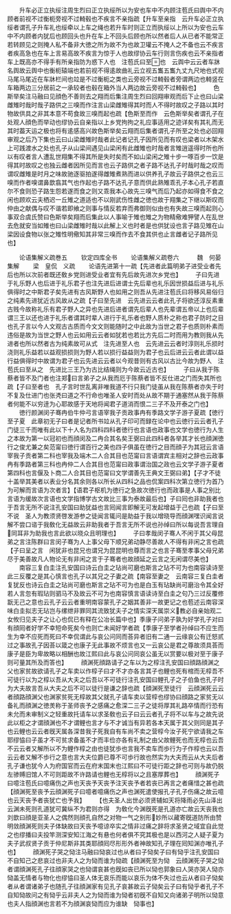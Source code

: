 <!-- { "loadSidebar": true } -->
　　升车必正立执绥注周生烈曰正立执绥所以为安也车中不内顾注苞氏曰舆中不内顾者前视不过衡枙旁视不过輢毂也不疾言不亲指疏【升车至亲指　云升车必正立执绥者谓孔子升车礼也绥牵以上车之绳也若升车时则正立而执绥以上所以为安也云车中不内顾者内犹后也顾回头也升在车上不回头后顾也所以然者后人从已者不能常正若转顾见之则掩人私不备非大徳之所为故不为也故卫瓘云不掩人之不备也云不疾言者疾高急也在车上言易高故不疾言为惊于人也故缪协云车行则言伤疾也云不亲指者车上既高亦不得手有所亲指防为惑下人也　注苞氏曰至也　云舆中云云者车牀名舆故云舆中也衡枙辕端也若前视不得逺故曲礼云立视五雟五雟九丈九尺地也式视马尾马尾近在车牀栏间也竝是不过衡枙之类也云旁视不过輢毂者旁谓两边也輢竖在车箱两边三分居前之一承较者也毂在箱外当人两边故云旁视不过輢毂也】
　　色斯举矣注马融曰见顔色不善则去之翔而后集注周生烈曰回翔审观而后下止也曰山梁雌雉时哉时哉子路供之三嗅而作注言山梁雌雉得其时而人不得时故叹之子路以其时物故供具之非其本意不苟食故三嗅而起也疏【色斯至而作　云色斯举矣者谓孔子在处观人顔色而举动也缪协云自亲指以上乡党拘拘之礼应事适用之迹详矣有其礼而无其时葢天运之极也将有逺感高兴故色斯举矣云翔而后集者谓孔子所至之处也必回翔审观之后乃下集也云曰山梁雌雉时哉者此记者记孔子因所见而有叹也梁者以木架水上可践渡水之处也孔子从山梁间遇见山梁闲有此雌雉也时哉者言雉逍遥得时所也所以有叹者言人遭乱世翔集不得其所是失时矣而不如山梁闲之雉十步一啄百步一饮是得其时故叹之也独云雌者因所见而言也云子路供之者子路不达孔子时哉时哉之叹而谓叹雌雉是时月之味故驰逐驱拍遂得雌雉煮熟而进以供养孔子故云子路供之也云三嗅而作者嗅谓鼻歆翕其气也作起也子路不达孔子意而供此熟雉乖孔子本心孔子若直尔不食则恐子路生怨若遂而食之则又乖我本心故先三嗅气而后乃起亦如得食不食之闲也顾欢云夫栖迟一丘雉之道适也不以刚武伤性雌之徳也故于翔集之下继以斯叹而仲由之献偶与叹不谐若即飨之则事与情反若弃而弗御则似由也有失故三嗅而起则心事双合虞氏赞曰色斯举矣翔而后集此以人事喻于雉也雉之为物精儆难狎譬人在乱世去危就安当如雉也曰山梁雌雉时哉以此解上义也时者是也供犹设也言子路见雉在山梁因设食物以张之雉性明儆知其非常三嗅而作去不食其供也止言雌者记子路所见也】

　　论语集解义疏巻五
　　钦定四库全书
　　论语集解义疏卷六　　　魏　何晏　集解
　　梁　皇侃　义疏
　　论语先进第十一疏【先进者此篇明弟子进受业者先后也所以次前者既还敎乡党则进受业者宜有先后故先进次乡党也】
　　子曰先进于礼乐野人也后进于礼乐君子也注先进后进谓士先后辈也礼乐因世损益后进与礼乐俱得时之中斯君子矣先进有古风斯野人也如用之则吾从先进注苞氏曰将移风易俗归之纯素先进犹近古风故从之疏【子曰至先进　云先进云云者此孔子将欲还淳反素重古贱今故称礼乐有君子野人之异也先进后进者谓先后辈人也先辈谓五帝以上也后辈谓三王以还也进于礼乐者谓其时辈人进行于礼乐者也野人质朴之称也君子防时之目也孔子言以今人文观古古质而今文文则能随时之中此故为当世之君子也质则朴素而违俗是故为当世之野人也云如用云云者如犹若也若比方先后二时而用为教则我从先进者也所以然者古为纯素故可从式　注先进至人也　云先进云云者时淳则礼乐损时浇则礼乐益若以益观损损则为野人若以损行益益则为君子也云后进云云者此谓以益行益俱得时中故谓为君子也云先进云云者以今观昔则有古风以古比今故为野人　注苞氏曰至从之　先进比三王乃为古比结绳则为今故云近古也】
　　子曰从我于陈蔡者皆不及门者也注郑曰言弟子之从我而厄于陈蔡者皆不反仕进之门而失其所也疏【子曰至者也　孔子言时世乱离非唯我道不行只我门徒虽从我在陈蔡者亦失于时不复及仕进门也张凴曰道之不行命也唯圣人安时而处从故不期于通塞然从我于陈蔡者何能不以穷逹为心耶故感于天地将闻君子道消而恨二三子不及开泰之门也】
　　徳行颜渊闵子骞冉伯牛仲弓言语宰我子贡政事冉有季路文学子游子夏疏【徳行至子夏　此章初无子曰者是记者所书竝从孔子印可而録在论中也云徳行云云者孔子门徒三千而唯有此以下十人名为四科四科者徳行也言语也政事也文学也徳行为人生之本故为第一以冠初也而顔闵及二冉合其名矣王弼曰此四科者各举其才长也顔渊徳行之俊尤兼之矣范甯曰徳行谓百行之美也四子俱虽在徳行之目而顔子为其冠云言语宰我子贡者第二科也宰我及端木二人合其目也范甯曰言语谓宾主相对之辞也云政事冉有季路者第三科也冉仲二人合其目也范甯曰政事谓治国之政也云文学子游子夏者第四科也言偃及卜商二人合其目也范甯曰文学谓善先王典文王弼曰弟】【子才不徒十盖举其美者以表业分名其余则各以所长从四科之品也侃案四科次第立徳行为首乃为可解而言语为次者言】【语君子枢机为徳行之急故次徳行也而政事是人事之别比言语为缓故次言语也文学指博学古文故比三事为泰故最后也】子曰囘也非助我者也于吾言无所不说注孔安国曰助犹益也言囘闻言即解无可发起增益于己也疏【子曰至不说　圣人为教须贤啓发游参之徒闻言辄问是助益于我以增晓导而顔渊嘿识闻言说解不尝口谘于我敎化无益故云非助我者于吾言无所不说也孙绰曰所以每说吾言理自同耳非为助我也言此欲以晓众且明理也】
　　子曰孝哉闵子骞人不闲于其父母昆弟之言注陈群曰言闵子骞为人上事父母下顺兄弟动静尽善故人不得有非闲之言也疏【子曰呈之言　闲犹非也昆兄也谓兄为昆昆明也尊而言之也言子骞至孝事父母兄弟尽于美善故凡人物论无有非闲之言于子骞者也故顔延之云言之无闲谓尽美也】
　　南容三复白圭注孔安国曰诗云白圭之玷尚可磨也斯言之玷不可为也南容读诗至此三反覆之是其心慎言也孔子以其兄之子妻之疏【南容至妻之　云南容三复白圭者复犹反也诗云白圭之玷尚可磨也斯言之玷不可为也是白玉有玷缺尚可磨治令其全好若人言忽有瑕玷则驷马不及故云不可为也南容慎言语读诗至白圭之句乃三过反覆修翫无己之意也云孔子云云者重明南容蒙孔子之姻其善非一故更记之也苞述云南容深味白圭拟志无玷岂与缧绁非罪同其流致犹夫子之情实深天属崇义教必自亲始观二女攸归见夫子之让心也侃已有释在公冶长篇中也】季康子问弟子孰为好学孔子对曰有顔囘者好学不幸短命死矣今也则亡未闻好学者疏【季康子至学者孙绰曰不应生而生为幸不应死而死曰不幸侃谓此与哀公问同而荅异者旧有二通一云缘哀公有迁怒贰过之事故孔子因荅以箴之也康子无此事故不烦言也又一云哀公是君之尊故须具荅而康子是臣为卑故略以相酬也故江熙曰此与哀公问同哀公虽无以赏要以极对至于康子则可量其所及而答也】
　　顔渊死顔路请子之车以为之椁注孔安国曰顔路顔渊之父也家贫故欲请孔子之车卖以作椁子曰才不才亦各言其子也鲤也死有棺而无椁吾不可徒行以为之椁以吾从大夫之后吾以不可徒行注孔安国曰鲤孔子之子伯鱼也孔子时为大夫故言吾从大夫之后不可以徒行是谦之辞也疏【顔渊死至徒行　云顔渊死云云者顔路顔渊父也渊家贫死无椁故其父就孔子请车卖以营椁也缪协曰顔路之家贫无以备礼而顔渊之徳羙称于圣师丧予之感痛之愈深二三子之徒将厚其礼路卒情而行恐有未允而未审制义之轻重故托请车以求圣敎也云子曰云云者孔子将不以车与之故先说此以柜之才谓顔渊也不才谓鲤也言才与不才诚当有异若各本天属于其父则同是其子也云鲤也云云者旣天属各深昔我子死我自有车尚不卖之营椁今汝子死宁欲请我之车耶缪恊曰子虽才不可贫求备虽不才而丰俭亦各有礼制之由父故鲤死也而无椁也云吾不云云者又解所以不为鲤作椁之由也徒犹歩也言我不卖车而歩行为子作椁也云以吾云云者又解不歩行之意也言大夫位爵已尊不可歩行故也然实为大夫而云从大夫后者孔子谦也犹今人为府国官而云在府末国末也江熙曰不可徒行距之辞也可则与故仍脱左骖赙旧馆人不可则距故不许路请也鲤也无椁将以之且塞厚葬也】
　　顔渊死子曰噫注苞氏曰噫痛伤之声也天丧予天丧予注天丧予者若丧已再言之者痛惜之甚也疏【顔渊死至丧予云顔渊死子曰噫者噫痛伤之声也渊死遣使报孔子孔子伤痛之故云噫也云天丧予者丧犹亡也予我】
　　【也夫圣人出世必须贤辅如天将降雨必先山泽出云渊未死则孔道犹可冀纵不为君则亦得　为敎化今渊旣死是孔道亦亡故云天丧我也刘歆曰顔是亚圣人之偶然则顔孔自然之对物一气之别形妙所以藏寄旣道防所由赞明敛顔渊死则夫子体缺故曰天丧予噫谅卒实之情非过痛之辞将求圣贤之域宜自此觉之也缪播曰夫投竿测深安知江海之有悬也何者俱不究其极也是以西河之人疑子夏为夫子武叔贤子贡于仲尼斯非其类耶顔囘尽形形外者神故知孔子理在囘知渊亦唯孔子也】
　　顔渊死子哭之恸注马融曰恸哀过也从者曰子恸矣子曰有恸乎注孔安国曰不自知己之悲哀过也非夫人之为恸而谁为恸疏【顔渊死至为恸　云顔渊死子哭之恸者谓顔渊死孔子往顔家哭之也恸谓哀甚也旣如丧已所以恸也郭象曰人哭亦哭人恸亦恸盖无情者与物化也缪恊曰圣人体无哀乐而能以哀乐为体不失过也云从者曰子恸矣者从者谓诸弟子也随孔子往顔渊家有见孔子哀甚故云子恸矣云子曰有恸乎者孔子不自知恸故问之有恸乎云非夫人之为恸而谁为恸者初旣不自知又向诸弟子明所以恸意也夫人指顔渊也言若不为顔渊哀恸而应为谁缺　恸事也】
